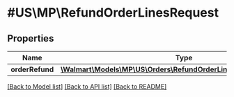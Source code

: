 # #US\MP\RefundOrderLinesRequest

## Properties

Name | Type | Description | Notes
------------ | ------------- | ------------- | -------------
**orderRefund** | [**\Walmart\Models\MP\US\Orders\RefundOrderLinesRequestOrderRefund**](RefundOrderLinesRequestOrderRefund.md) |  | [optional]


[[Back to Model list]](../) [[Back to API list]](../../Api/US/MP) [[Back to README]](../../README.md)
